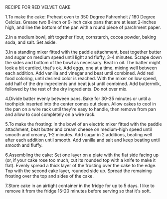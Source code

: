 RECIPE FOR RED VELVET CAKE


1.To make the cake: Preheat oven to 350 Degree Fahrenheit / 180 Degree Celcius. 
Grease two 8-inch or 9-inch cake pans that are at least 2-inches high, and line the bottom of the pan with a round piece of parchment paper.

2.In a medium bowl, sift together flour, cornstarch, cocoa powder, baking soda, and salt. Set aside.

3.In a standing mixer fitted with the paddle attachment, beat together butter and sugar on medium speed until light and fluffy, 3-4 minutes. 
Scrape down the sides and bottom of the bowl as necessary. Beat in oil. 
The batter might look a bit curdled, that's ok. Add eggs, one at a time, mixing well between each addition. 
Add vanilla and vinegar and beat until combined. Add red food coloring, until desired color is reached. 
With the mixer on low speed, add half of the dry ingredients and beat just until combined. Add buttermilk, followed by the rest of the dry ingredients. 
Do not over mix.

4.Divide batter evenly between pans. Bake for 30-35 minutes or until a toothpick inserted into the center comes out clean. 
Allow cakes to cool in the pan on a wire rack until they're easy to handle, then remove from pan and allow to cool completely on a wire rack.

5.To make the frosting: In the bowl of an electric mixer fitted with the paddle attachment, beat butter and cream cheese on medium-high speed until smooth and creamy, 1-2 minutes. 
Add sugar in 2 additions, beating well after each addition until smooth. Add vanilla and salt and keep beating until smooth and fluffy.

6.Assembling the cake: Set one layer on a plate with the flat side facing up (or, if your cake rose too much, cut its rounded top with a knife to make it flat). 
Evenly spread a thick layer of the frosting over the cake to the edge. 
Top with the second cake layer, rounded side up. 
Spread the remaining frosting over the top and sides of the cake.

7.Store cake in an airtight container in the fridge for up to 5 days. 
I like to remove it from the fridge 15-20 minutes before serving so that it's soft.

